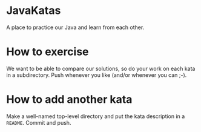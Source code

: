 # JavaKatas

A place to practice our Java and learn from each other.

# How to exercise

We want to be able to compare our solutions, so do your work on
each kata in a subdirectory. Push whenever you like (and/or whenever
you can ;-).

# How to add another kata

Make a well-named top-level directory and put the kata description
in a `README`. Commit and push.
